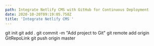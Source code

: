 ```yaml
---
path: Integrate Netlify CMS with GitHub for Continuous Deployment
date: 2020-10-20T09:19:05.758Z
title: 'Integrate Netlify CMS '
---
```

git init git add .
git commit -m "Add project to Git"
git remote add origin GitRepoLink
git push origin master
